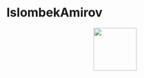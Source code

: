 # IslombekAmirov
<div id="header" align="center">
  <img src="[https://media.giphy.com/media/M9gbBd9nbDrOTu1Mqx/giphy.gif](https://i.giphy.com/media/v1.Y2lkPTc5MGI3NjExNWd6YTN1OXh4YzU1ZTE2bmVua2tmY2F3dnZyaWR0N2U3NHQ5ZjY3OCZlcD12MV9pbnRlcm5hbF9naWZfYnlfaWQmY3Q9Zw/YYW0hHizzIOrlhimPG/giphy.gif)" width="100"/>
</div>
